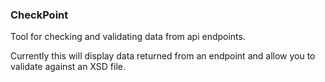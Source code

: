 ### CheckPoint

Tool for checking and validating data from api endpoints.

Currently this will display data returned from an endpoint and allow you to validate
against an XSD file. 
